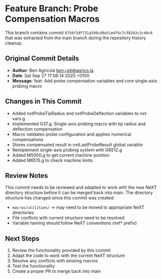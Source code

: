# Feature Branch: Probe Compensation Macros

This branch contains commit `8756f3df731a599cd9a51e6f9c7cf82b3c3c49c6` that was extracted from the main branch during the repository history cleanup.

## Original Commit Details
- **Author**: Ben Agricola <ben+git@agrico.la>
- **Date**: Sat Sep 27 17:56:14 2025 +0100
- **Message**: feat: Add probe compensation variables and core single-axis probing macro

## Changes in This Commit
- Added nxtProbeTipRadius and nxtProbeDeflection variables to nxt-vars.g
- Implemented G37.g: Single-axis probing macro with tip radius and deflection compensation
- Macro validates probe configuration and applies numerical compensations
- Stores compensated result in nxtLastProbeResult global variable
- Reimplement single-axis probing system with G6512.g
- Added M5000.g to get current machine position
- Added M6515.g to check machine limits

## Review Notes
This commit needs to be reviewed and adapted to work with the new NeXT directory structure before it can be merged back into main. The directory structure has changed since this commit was created:

- `macros/utilities/` → may need to be moved to appropriate NeXT directories
- File conflicts with current structure need to be resolved
- Variable naming should follow NeXT conventions (nxt* prefix)

## Next Steps
1. Review the functionality provided by this commit
2. Adapt the code to work with the current NeXT structure
3. Resolve any conflicts with existing macros
4. Test the functionality
5. Create a proper PR to merge back into main